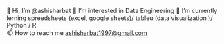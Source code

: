 👋 Hi, I’m @ashisharbat
👀 I’m interested in Data Engineering 
🌱 I’m currently lerning spreedsheets (excel, google sheets)/ tableu (data visualization )/ Python / R  
📫 How to reach me ashisharbat1997@gmail.com

<!---
ashisharbat/ashisharbat is a ✨ special ✨ repository because its `README.md` (this file) appears on your GitHub profile.
You can click the Preview link to take a look at your changes.
--->
